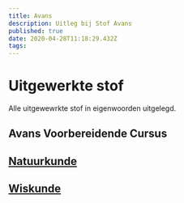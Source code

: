 ```yaml
---
title: Avans
description: Uitleg bij Stof Avans
published: true
date: 2020-04-28T11:18:29.432Z
tags: 
---
```


# Uitgewerkte stof
Alle uitgewewrkte stof in eigenwoorden uitgelegd.

## Avans Voorbereidende Cursus
## [Natuurkunde](/Natuurkunde)
## [Wiskunde](/Wiskunde)